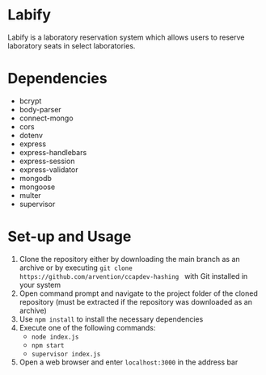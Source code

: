 # Labify
Labify is a laboratory reservation system which allows users to reserve laboratory seats in select laboratories.

# Dependencies
- bcrypt
- body-parser
- connect-mongo
- cors
- dotenv
- express
- express-handlebars
- express-session
- express-validator
- mongodb
- mongoose
- multer
- supervisor

# Set-up and Usage
1. Clone the repository either by downloading the main branch as an archive or by executing `git clone https://github.com/arvention/ccapdev-hashing
` with Git installed in your system
2. Open command prompt and navigate to the project folder of the cloned repository (must be extracted if the repository was downloaded as an archive)
3. Use `npm install` to install the necessary dependencies
4. Execute one of the following commands:
   - `node index.js`
   - `npm start`
   - `supervisor index.js`
5. Open a web browser and enter `localhost:3000` in the address bar

